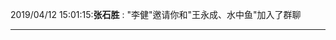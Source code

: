 2019/04/12 15:01:15:**张石胜** : "李健"邀请你和"王永成、水中鱼"加入了群聊
*************************************************************************************
